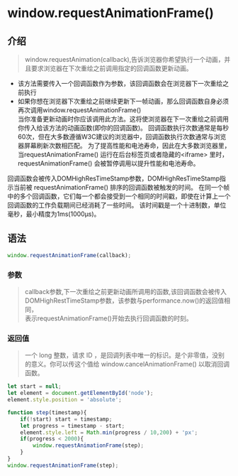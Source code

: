 # window.requestAnimationFrame()

## 介绍
> window.requestAnimation(callback),告诉浏览器你希望执行一个动画，并且要求浏览器在下次重绘之前调用指定的回调函数更新动画。  
- 该方法需要传入一个回调函数作为参数，该回调函数会在浏览器下一次重绘之前执行    
- 如果你想在浏览器下次重绘之前继续更新下一帧动画，那么回调函数自身必须再次调用window.requestAnimationFrame()   
当你准备更新动画时你应该调用此方法。这将使浏览器在下一次重绘之前调用你传入给该方法的动画函数(即你的回调函数)。
回调函数执行次数通常是每秒60次，但在大多数遵循W3C建议的浏览器中，回调函数执行次数通常与浏览器屏幕刷新次数相匹配。
为了提高性能和电池寿命，因此在大多数浏览器里，当requestAnimationFrame() 运行在后台标签页或者隐藏的\<iframe\> 里时，
requestAnimationFrame() 会被暂停调用以提升性能和电池寿命。

回调函数会被传入DOMHighResTimeStamp参数，DOMHighResTimeStamp指示当前被 requestAnimationFrame() 排序的回调函数被触发的时间。
在同一个帧中的多个回调函数，它们每一个都会接受到一个相同的时间戳，即使在计算上一个回调函数的工作负载期间已经消耗了一些时间。
该时间戳是一个十进制数，单位毫秒，最小精度为1ms(1000μs)。

## 语法
```JavaScript
window.requestAnimationFrame(callback);
```
### 参数
> callback参数,下一次重绘之前更新动画所调用的函数,该回调函数会被传入DOMHighRestTimeStamp参数，该参数与performance.now()的返回值相同，  
> 表示requestAnimationFrame()开始去执行回调函数的时刻。  
### 返回值
> 一个 long 整数，请求 ID ，是回调列表中唯一的标识。是个非零值，没别的意义。你可以传这个值给 window.cancelAnimationFrame() 以取消回调函数。

```JavaScript
let start = null;
let element = document.getElementById('node');
element.style.position = 'absolute';

function step(timestamp){
    if(!start) start = timestamp;
    let progress = timestamp - start;
    element.style.left = Math.min(progress / 10,200) + 'px';
    if(progress < 2000){
        window.requestAnimationFrame(step);
    }
}
window.requestAnimationFrame(step);
```
